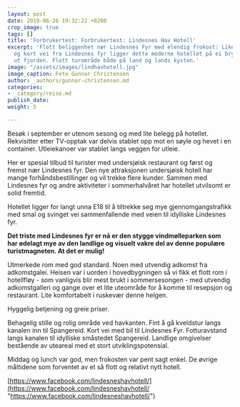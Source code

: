 ```yaml
---
layout: post
date: 2019-06-26 19:32:22 +0200
crop_image: true
tags: []
title: 'Forbrukertest: Forbrukertest: Lindesnes Hav Hotell'
excerpt: 'Flott beliggenhet nær Lindesnes Fyr med elendig frokost: Like ved Spangereide
  og kort vei fra Lindesnes fyr ligger dette moderne hotellet på ei brygge med havet
  ut fjorden. Flott turområde både på land og lands kysten.'
image: "/assets/images/lindhavhotell.jpg"
image_caption: Foto Gunnar Christensen
author: _authors/gunnar-christensen.md
categories:
- _category/reise.md
publish_date: 
weight: 5

---
```

Besøk i september er utenom sesong og med lite belegg på hotellet. Rekvisitter etter TV-opptak var delvis stablet opp mot en søyle og hevet i en container. Utleiekanoer var stablet langs veggen for utleie.

Her er spesial tilbud til turister med undersjøisk restaurant og først og fremst nær Lindesnes fyr. Den nye attraksjonen undersjøisk hotell har mange forhåndsbestillinger og vil trekke flere kunder. Sammen med Lindesnes fyr og andre aktiviteter i sommerhalvåret har hotellet utvilsomt er solid fremtid.

Hotellet ligger for langt unna E18 til å tiltrekke seg mye gjennomgangstrafikk med smal og svinget vei sammenfallende med veien til idylliske Lindesnes fyr.

**Det triste med Lindesnes fyr er nå er den stygge vindmølleparken som har ødelagt mye av den landlige og visuelt vakre del av denne populære turistmagneten. At det er mulig!**

Utmerkede rom med god standard. Noen med utvendig adkomst fra adkomstgalei. Heisen var i uorden i hovedbygningen så vi fikk et flott rom i hotellfløy - som vanligvis blir mest brukt i sommersesongen - med utvendig adkomstgalleri og gange over et lite uteområde for å komme til resepsjon og restaurant. Lite komfortabelt i ruskevær denne helgen. 

Hyggelig betjening og greie priser.

Behagelig stille og rolig område ved havkanten. Fint å gå kveldstur langs kanalen inn til Spangereid. Kort vei med bil til Lindesnes Fyr. Fotturavstand langs kanalen til idylliske småstedet Spangereid. Landlige omgivelser bestående av uteareal med et stort utviklingspotensial.

Middag og lunch var god, men frokosten var pent sagt enkel. De øvrige måltidene som forventet av et så flott og relativt nytt hotell.

[https://www.facebook.com/lindesneshavhotell/](https://www.facebook.com/lindesneshavhotell/ "https://www.facebook.com/lindesneshavhotell/")
